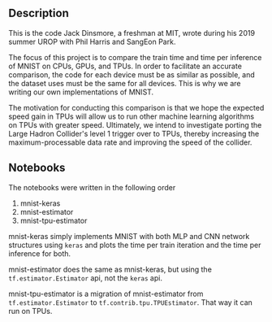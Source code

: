 ## Description
This is the code Jack Dinsmore, a freshman at MIT, wrote during his 2019 summer UROP with Phil Harris and SangEon Park. 

The focus of this project is to compare the train time and time per inference of MNIST on CPUs, GPUs, and TPUs. In order to facilitate an accurate comparison, the code for each device must be as similar as possible, and the dataset uses must be the same for all devices. This is why we are writing our own implementations of MNIST.

The motivation for conducting this comparison is that we hope the expected speed gain in TPUs will allow us to run other machine learning algorithms on TPUs with greater speed. Ultimately, we intend to investigate porting the Large Hadron Collider's level 1 trigger over to TPUs, thereby increasing the maximum-processable data rate and improving the speed of the collider.

## Notebooks
The notebooks were written in the following order
1) mnist-keras
2) mnist-estimator
3) mnist-tpu-estimator

mnist-keras simply implements MNIST with both MLP and CNN network structures using `keras` and plots the time per train iteration and the time per inference for both.

mnist-estimator does the same as mnist-keras, but using the `tf.estimator.Estimator` api, not the `keras` api.

mnist-tpu-estimator is a migration of mnist-estimator from `tf.estimator.Estimator` to `tf.contrib.tpu.TPUEstimator`. That way it can run on TPUs.
